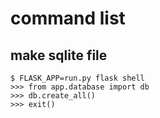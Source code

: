 # command list
## make sqlite file
```
$ FLASK_APP=run.py flask shell
>>> from app.database import db
>>> db.create_all()
>>> exit()
```
